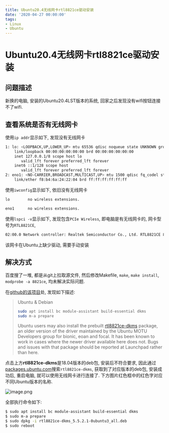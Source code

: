 ```yaml
---
title: Ubuntu20.4无线网卡rtl8821ce驱动安装
date: '2020-04-27 00:00:00'
tags:
- Linux
- Ubuntu
---
```

# Ubuntu20.4无线网卡rtl8821ce驱动安装

## 问题描述

新换的电脑, 安装的Ubuntu20.4LST版本的系统, 回家之后发现没有wifi按钮连接不了wifi. 

## 查看系统是否有无线网卡

使用`ip addr`显示如下, 发现没有无线网卡
```bash
1: lo: <LOOPBACK,UP,LOWER_UP> mtu 65536 qdisc noqueue state UNKNOWN group default qlen 1000
    link/loopback 00:00:00:00:00:00 brd 00:00:00:00:00:00
    inet 127.0.0.1/8 scope host lo
       valid_lft forever preferred_lft forever
    inet6 ::1/128 scope host 
       valid_lft forever preferred_lft forever
2: eno1: <NO-CARRIER,BROADCAST,MULTICAST,UP> mtu 1500 qdisc fq_codel state DOWN group default qlen 1000
    link/ether f8:b4:6a:24:22:04 brd ff:ff:ff:ff:ff:ff
```

使用`iwconfig`显示如下, 依旧没有无线网卡
```bash
lo        no wireless extensions.

eno1      no wireless extensions.
```

使用`lspci -v`显示如下, 发现包含`PCIe Wireless`, 即电脑是有无线网卡的, 网卡型号为`RTL8821CE`,
```bash
02:00.0 Network controller: Realtek Semiconductor Co., Ltd. RTL8821CE 802.11ac PCIe Wireless Network Adapter
```

该网卡在Ubuntu上缺少驱动, 需要手动安装

## 解决方式

百度搜了一堆, 都是从git上拉取源文件, 然后修改Makefile, `make`, `make install`, `modprobe -a 8821ce`, 均未解决实际问题.

在[github的该项目](https://github.com/tomaspinho/rtl8821ce)处, 发现如下描述:

> Ubuntu & Debian
> ```bash
> sudo apt install bc module-assistant build-essential dkms
> sudo m-a prepare
> ```
> Ubuntu users may also install the prebuilt [rtl8821ce-dkms](https://packages.ubuntu.com/bionic-updates/rtl8821ce-dkms) package, an older version of the driver maintained by the Ubuntu MOTU Developers group for bionic, eoan and focal. It has been known to work in cases where the newer driver available here does not. Bugs and issues with that package should be reported at Launchpad rather than here.


点击上方**rtl8821ce-dkms**是18.04版本的deb包, 安装后不符合要求, 因此通过[packages.ubuntu.com](https://packages.ubuntu.com/)搜索`rtl8821ce-dkms`, 获取到了对应版本的deb包, 安装成功后, 重启电脑, 就可以使用无线网卡进行连接了. 下方图片红色框中的红色字对应不同Ubuntu版本的名称.

![image.png](https://gitee.com/swang-harbin/pic-bed/raw/master/images/2021/20210619223814.png)

全部执行命令如下:

```bash
$ sudo apt install bc module-assistant build-essential dkms
$ sudo m-a prepare
$ sudo dpkg -i rtl8821ce-dkms_5.5.2.1-0ubuntu3_all.deb
$ sudo reboot
```
